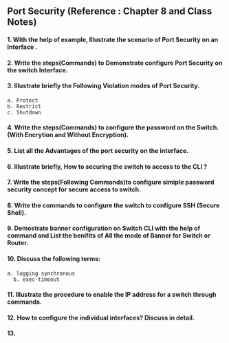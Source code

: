 ## Port Security (Reference : Chapter 8 and Class Notes)

#### 1. With the help of example, Illustrate the scenario of Port Security on an Interface . 

#### 2. Write the steps(Commands) to Demonstrate configure Port Security on the switch Interface.

#### 3. Illustrate briefly the Following Violation modes of Port Security.

```
a. Protect
b. Restrict 
c. Shutdown
```

#### 4. Write the steps(Commands) to configure the password on the Switch.(With Encrytion and Without Encryption).

#### 5. List all the Advantages of the port security on the interface.

#### 6. Illustrate briefly, How to securing the switch to access to the CLI ? 

#### 7. Write the steps(Following Commands)to configure simiple password security concept for secure access to switch.

#### 8. Write the commands to configure the switch to configure SSH (Secure Shell).

#### 9. Demostrate banner configuration on Switch CLI with the help of command and List the benifits of All the mode of Banner for Switch or Router.

#### 10. Discuss the following terms:
  ```
  a. logging synchronous
	b. exec-timeout
```
#### 11. Illustrate the procedure to enable the IP address for a switch through commands.

#### 12. How to configure the individual interfaces? Discuss in detail.

#### 13. 
